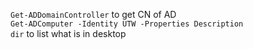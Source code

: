 `Get-ADDomainController` to get CN of AD  
`Get-ADComputer -Identity UTW -Properties Description`  
`dir` to list what is in desktop   